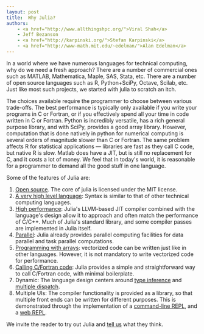 ```yaml
---
layout: post
title:  Why Julia?
authors:
    - <a href="http://www.allthingshpc.org/">Viral Shah</a>
    - Jeff Bezanson
    - <a href="http://karpinski.org/">Stefan Karpinski</a>
    - <a href="http://www-math.mit.edu/~edelman/">Alan Edelman</a>
---
```


In a world where we have numerous languages for technical computing,
why do we need a fresh approach? There are a number of commercial ones
such as MATLAB, Mathematica, Maple, SAS, Stata, etc. There are a
number of open source languages such as R, Python+SciPy, Octave,
Scilab, etc. Just like most such projects, we started with julia to
scratch an itch.

The choices available require the programmer to choose between various
trade-offs. The best performance is typically only available if you
write your programs in C or Fortran, or if you effectively spend all
your time in code written in C or Fortran. Python is incredibly
versatile, has a rich general purpose library, and with SciPy,
provides a good array library. However, computation that is done
natively in python for numerical computing is several orders of
magnitude slower than C or Fortran. The same problem affects R for
statistical applications — libraries are fast as they call C code, but
native R is slow. Matlab does have a JIT, but is still no replacement
for C, and it costs a lot of money. We feel that in today's world, it
is reasonable for a programmer to demand all the good stuff in one
language.

Some of the features of Julia are:

1. <a
href="https://github.com/JuliaLang/julia/blob/master/LICENSE.md">Open
source</a>. The core of julia is licensed under the MIT license.
2. <a href="https://github.com/JuliaLang/julia/wiki/Getting-Started">A
very high level language</a>: Syntax is similar to that of other
technical computing languages.
3. <a href="http://www.julialang.org/">High performance</a>: Julia's
LLVM-based JIT compiler combined with the language's design allow it
to approach and often match the performance of C/C++. Much of Julia's
standard library, and some compiler passes are implemented in Julia
itself.
4. <a
href="https://github.com/JuliaLang/julia/wiki/Parallel-Computing">Parallel</a>:
Julia already provides parallel computing facilities for data parallel
and task parallel computations.
5. <a
href="https://github.com/JuliaLang/julia/wiki/Arrays">Programming with
arrays</a>: vectorized code can be written just like in other
languages. However, it is not mandatory to write vectorized code for
performance.
6. <a
href="https://github.com/JuliaLang/julia/wiki/Calling-C-and-Fortran-Code">Calling
C/Fortran code</a>: Julia provides a simple and straightforward way to
call C/Fortran code, with minimal boilerplate.
7. Dynamic: The language design centers around <a
href="https://github.com/JuliaLang/julia/wiki/Types">type
inference</a> and <a
href="https://github.com/JuliaLang/julia/wiki/Methods">multiple
dispatch</a>.
8. Multiple UIs: The compiler functionality is provided as a library,
so that multiple front ends can be written for different
purposes. This is demonstrated through the implementation of a <a
href="https://github.com/JuliaLang/julia/wiki/Getting-Started#wiki-Installation-and-Running">command-line
REPL</a>, and a <a href="http://julialang.org/images/web_repl.png">web
REPL</a>.

We invite the reader to try out Julia and <a
href="http://groups.google.com/group/julia-dev/">tell us</a> what they
think.
